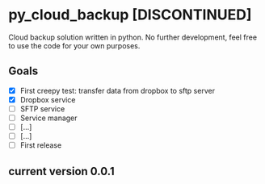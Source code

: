 # py_cloud_backup [DISCONTINUED]

Cloud backup solution written in python.
No further development, feel free to use the code for your own purposes.

## Goals
- [x] First creepy test: transfer data from dropbox to sftp server
- [x] Dropbox service
- [ ] SFTP service
- [ ] Service manager
- [ ] [...]
- [ ] [...]
- [ ] First release

## current version 0.0.1
